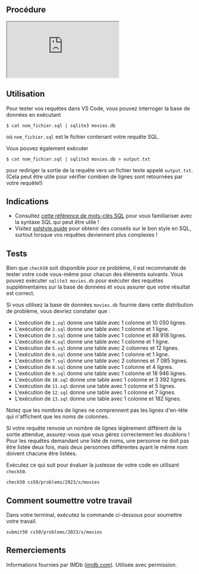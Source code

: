 Procédure
---------

<div class="ratio ratio-16x9" data-video=""><iframe allow="accéléromètre; autoplay; encrypted-media; gyroscope; picture-in-picture" allowfullscreen="" class="border" data-video="" src="https://www.youtube.com/embed/v5_A3giDlQs?modestbranding=0&amp;rel=0&amp;showinfo=0"></iframe></div>


Utilisation
-----------

Pour tester vos requêtes dans VS Code, vous pouvez interroger la base de données en exécutant

    $ cat nom_fichier.sql | sqlite3 movies.db
    

où `nom_fichier.sql` est le fichier contenant votre requête SQL.

Vous pouvez également exécuter

    $ cat nom_fichier.sql | sqlite3 movies.db > output.txt
    

pour rediriger la sortie de la requête vers un fichier texte appelé `output.txt`. (Cela peut être utile pour vérifier combien de lignes sont retournées par votre requête!)

Indications
-----------

*   Consultez [cette référence de mots-clés SQL](https://www.w3schools.com/sql/sql_ref_keywords.asp) pour vous familiariser avec la syntaxe SQL qui peut être utile !
*   Visitez [sqlstyle.guide](https://www.sqlstyle.guide/) pour obtenir des conseils sur le bon style en SQL, surtout lorsque vos requêtes deviennent plus complexes !

Tests
-----

Bien que `check50` soit disponible pour ce problème, il est recommandé de tester votre code vous-même pour chacun des éléments suivants. Vous pouvez exécuter `sqlite3 movies.db` pour exécuter des requêtes supplémentaires sur la base de données et vous assurer que votre résultat est correct.

Si vous utilisez la base de données `movies.db` fournie dans cette distribution de problème, vous devriez constater que :

*   L'exécution de `1.sql` donne une table avec 1 colonne et 10 050 lignes.
*   L'exécution de `2.sql` donne une table avec 1 colonne et 1 ligne.
*   L'exécution de `3.sql` donne une table avec 1 colonne et 88 918 lignes.
*   L'exécution de `4.sql` donne une table avec 1 colonne et 1 ligne.
*   L'exécution de `5.sql` donne une table avec 2 colonnes et 12 lignes.
*   L'exécution de `6.sql` donne une table avec 1 colonne et 1 ligne.
*   L'exécution de `7.sql` donne une table avec 2 colonnes et 7 085 lignes.
*   L'exécution de `8.sql` donne une table avec 1 colonne et 4 lignes.
*   L'exécution de `9.sql` donne une table avec 1 colonne et 18 946 lignes.
*   L'exécution de `10.sql` donne une table avec 1 colonne et 3 392 lignes.
*   L'exécution de `11.sql` donne une table avec 1 colonne et 5 lignes.
*   L'exécution de `12.sql` donne une table avec 1 colonne et 7 lignes.
*   L'exécution de `13.sql` donne une table avec 1 colonne et 182 lignes.

Notez que les nombres de lignes ne comprennent pas les lignes d'en-tête qui n'affichent que les noms de colonnes.

Si votre requête renvoie un nombre de lignes légèrement différent de la sortie attendue, assurez-vous que vous gérez correctement les doublons ! Pour les requêtes demandant une liste de noms, une personne ne doit pas être listée deux fois, mais deux personnes différentes ayant le même nom doivent chacune être listées.

Exécutez ce qui suit pour évaluer la justesse de votre code en utilisant `check50`.

    check50 cs50/problems/2023/x/movies
    

Comment soumettre votre travail
-------------------------------

Dans votre terminal, exécutez la commande ci-dessous pour soumettre votre travail.

    submit50 cs50/problems/2023/x/movies
    

Remerciements
-------------

Informations fournies par IMDb ([imdb.com](https://www.imdb.com)). Utilisée avec permission.
